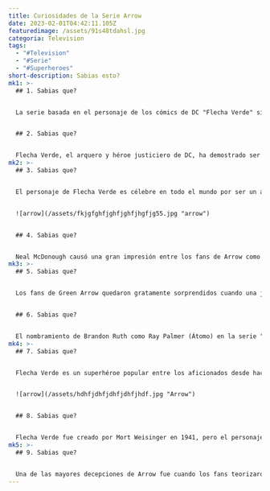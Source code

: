 ```yaml
---
title: Curiosidades de la Serie Arrow
date: 2023-02-01T04:42:11.105Z
featuredimage: /assets/91s48tdahsl.jpg
categoria: Television
tags:
  - "#Television"
  - "#Serie"
  - "#Superheroes"
short-description: Sabias esto?
mk1: >-
  ## 1﻿. Sabias que?


  La serie basada en el personaje de los cómics de DC "Flecha Verde" sigue la vida de un multimillonario llamado Oliver Queen, que pasa sus días en Starling City luchando contra el crimen utilizando habilidades basadas en el tiro con arco. Aunque en los cómics se le describe desde muy pronto como Flecha Verde, en la serie Oliver tardó cuatro temporadas en darse a conocer como ese icónico superhéroe. Los seguidores de la serie recordarán que en la primera temporada se le conoció como El Justiciero, en la segunda como El Encapuchado y en la tercera como Flecha, antes de adoptar finalmente su legítimo alias de Flecha Verde en la cuarta temporada. Esta es la historia del ascenso de un hombre corriente hasta convertirse en un héroe extraordinario, y los fans de todo el mundo siguieron con impaciencia cada paso de este viaje.


  ## 2﻿. Sabias que?


  Flecha Verde, el arquero y héroe justiciero de DC, ha demostrado ser un personaje popular en todos los medios de comunicación. Conocido por su capucha negro azabache, su arco y flecha y su traje de cuero verde, el personaje ha dejado su huella en los cómics y ahora en la televisión. Una incorporación memorable a la historia de Flecha Verde es John Diggle, un agente de policía convertido en justiciero disfrazado, creado exclusivamente para la serie de The CW. Al principio como guardaespaldas de Oliver Queen y más tarde como compañero del Equipo Flecha, el arco argumental de Dig aportó más profundidad al ya extenso universo de la serie. Favorito de los fans desde su debut, Diggle no pasó de la televisión a las páginas de los cómics de DC hasta 2020, cuando se le concedió la condición de miembro honorario de la Liga de la Justicia en Green Arrow nº 50.
mk2: >-
  ## 3﻿. Sabias que?


  El personaje de Flecha Verde es célebre en todo el mundo por ser un arquero con una precisión y habilidad extraordinarias. Interpretado por el actor Stephen Amell, sus escenas de acción han sido a menudo una fuente de entretenimiento para los espectadores. Sin embargo, lo que muchos quizá no sepan es que Amell rara vez dispara un arco y una flecha cuando pinta las escenas: en su lugar, los expertos en efectos especiales añaden el arco y la flecha digitalmente en la posproducción para conseguir un efecto muy convincente. Esto ahorra tiempo en el plató y garantiza una experiencia visual realista. Aunque Steven Amell ha sido elogiado por su estelar interpretación de Flecha Verde, ¡también hay que aplaudir a los equipos de efectos visuales por su duro trabajo para que estas escenas icónicas cobren vida!


  ![arrow](/assets/fkjgfghfjghfjghfjhgfjg55.jpg "arrow")


  ## 4﻿. Sabias que?


  Neal McDonough causó una gran impresión entre los fans de Arrow como el despiadado y poderoso Damien Darhk. Lo que hace aún más interesante a su personaje es su fuerte sentido de la familia. De hecho, una condición única que McDonough puso a los creadores de la serie para poder permanecer en ella durante más tiempo fue que su personaje debía estar casado. Así que los guionistas crearon a Ruve, que de hecho se basó en la esposa real de McDonough al compartir su mismo nombre. Así, aunque Damien Darhk conservó una presencia malvada en Arrow, su dedicación a la familia dejó una huella inolvidable para los espectadores y aportó un toque muy personal a la serie.
mk3: >-
  ## 5﻿. Sabias que?


  Los fans de Green Arrow quedaron gratamente sorprendidos cuando una joven genio de la tecnología llamada Felicity Snow irrumpió en escena en el episodio 3 de la primera temporada. El personaje, interpretado por Emily Bett Rickards, tuvo tan buena acogida que pronto fue ascendida a regular de la serie. Su visión única de la capaz pero incompetente Arrow era a menudo el ingenio rápido que evitaba una pelea y propiciaba una resolución pacífica. Años después, la sonrisa astuta de Rickards sigue atrayendo la atención del espectador y sus conversaciones con Flecha Verde siguen siendo tan valiosas como siempre, pues continúan siendo esenciales para proporcionar un contrapunto optimista a los fatídicos predicamentos, creando equilibrio y ayudando a Oliver Queen a mantener el rumbo en su cruzada encapuchada contra el mal.


  ## 6﻿. Sabias que?


  El nombramiento de Brandon Ruth como Ray Palmer (Átomo) en la serie "Green Arrow" de la CW fue una sorpresa para los fans, dada su relación con la productora Warner Bros. He aquí que, originalmente, se había postulado para el papel de Ted Kord (Blue Beetle). Sin embargo, debido a ciertos problemas de derechos en torno al personaje, no pudo seguir adelante como estaba previsto. A pesar de este pequeño contratiempo, al final hemos conseguido milagrosamente una joya de superhéroe: ¡Atom! No cabe duda de que Ruth está haciendo un buen trabajo con su interpretación.
mk4: >-
  ## 7﻿. Sabias que?


  Flecha Verde es un superhéroe popular entre los aficionados desde hace muchos años. Su último resurgimiento en popularidad se debe en gran medida a su mayor presencia en el universo de DC Comics como parte del reinicio de los Nuevos 52. Como parte de esto, los lectores vieron la introducción del "Nuevo Informe 52", que aparecía periódicamente y traía noticias de todo el mundo desde diversas perspectivas. Esto no sólo mantenía a los lectores informados e implicados, sino que les permitía seguir interesados y conectados con Flecha Verde de una forma que hacía al personaje aún más significativo y cercano.


  ![arrow](/assets/hdhfjdhfjdhfjdhfjhdf.jpg "Arrow")


  ## 8﻿. Sabias que?


  Flecha Verde fue creado por Mort Weisinger en 1941, pero el personaje ha resurgido recientemente debido a su (exitosa) aparición en la serie de televisión Arrow de The CW. Oliver Queen, interpretado por Stephen Amell, reside en Star City y la mayor parte del tiempo aparece como un hombre de negocios muy rico. De hecho, la "mansión Queen" de la serie es en realidad el castillo de Hatley, en Victoria (Canadá), que los espectadores reconocerán por ser la ciudad natal de Lex Luthor, Smallville Sin embargo, lo más impresionante es que también es la mansión X de Charles Xavier en X-Men 2. Realmente te hace preguntarte por qué este edificio aparece tan a menudo como lugar para los superhéroes: ¿quizá posee algún tipo de poder sobrenatural para inspirar grandeza?
mk5: >-
  ## 9﻿. Sabias que?


  Una de las mayores decepciones de Arrow fue cuando los fans teorizaron que Harley Quinn aparecería como miembro del Escuadrón Suicida, sólo para descubrir que esto no llegaría a buen puerto por cuestiones de derechos. Green Arrow tiene una plétora de personajes dentro de su universo de DC Comics, algunos de los cuales se han explorado en la serie, pero muchos más que aún podrían utilizarse para añadir profundidad e intriga a la historia de Oliver Queen. Aunque muchos personajes han sido tristemente retirados de la mesa por proyectos anteriores, hay muchas historias nuevas aún por contar con rostros existentes en tramas inexploradas. ¡Promete ser un viaje emocionante para los fans que sigan peregrinando a Star City con su Vigilante Encapuchado favorito!
---
```

